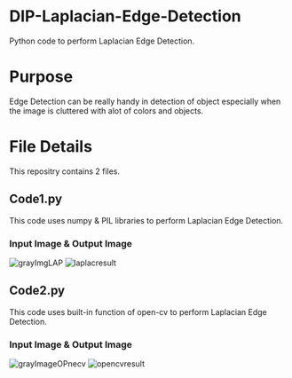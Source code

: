 # DIP-Laplacian-Edge-Detection
Python code to perform Laplacian Edge Detection.

# Purpose
Edge Detection can be really handy in detection of object especially when the image is cluttered with alot of colors and objects.

# File Details
This repositry contains 2 files.

## Code1.py
This code uses numpy & PIL libraries to perform Laplacian Edge Detection.

### Input Image & Output Image
![grayImgLAP](https://user-images.githubusercontent.com/19593774/105561326-398c9b80-5d38-11eb-86e4-aec1c6c96e5a.png)
![laplacresult](https://user-images.githubusercontent.com/19593774/105561329-3a253200-5d38-11eb-8acf-cfa2b205e80b.png)

## Code2.py
This code uses built-in function of open-cv to perform Laplacian Edge Detection.

### Input Image & Output Image
![grayImageOPnecv](https://user-images.githubusercontent.com/19593774/105561304-28dc2580-5d38-11eb-8e97-a693b325f619.png)
![opencvresult](https://user-images.githubusercontent.com/19593774/105561308-2a0d5280-5d38-11eb-9327-784736d0da80.png)

